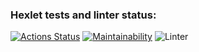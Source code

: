 ### Hexlet tests and linter status:
[![Actions Status](https://github.com/UsmonBarfakov/php-project-lvl1/workflows/hexlet-check/badge.svg)](https://github.com/UsmonBarfakov/php-project-lvl1/actions)
[![Maintainability](https://api.codeclimate.com/v1/badges/a99a88d28ad37a79dbf6/maintainability)](https://codeclimate.com/github/codeclimate/codeclimate/maintainability)
![Linter](https://github.com/UsmonBarfakov/php-project-lvl1/actions/workflows/Linter/badge.svg)
